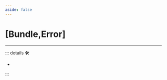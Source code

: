 ```yaml
---
aside: false
---
```

# <py>[<labor>Bundle</labor>,Error]</py>

---

<!-- =================================================== -->
<!-- =================================================== -->
<!-- =================================================== -->
<!-- =================================================== -->
<!-- =================================================== -->
::: details 🛠

-

:::

